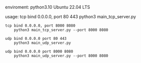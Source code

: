 enviroment:
    python3.10
    Ubuntu 22.04 LTS

usage:
    tcp bind 0.0.0.0, port 80 443
        python3 main_tcp_server.py

    tcp bind 0.0.0.0, port 8000 8080
        python3 main_tcp_server.py --port 8000 8080

    udp bind 0.0.0.0 port 80 443
        python3 main_udp_server.py

    udp bind 0.0.0.0 port 8000 8080
        python3 main_udp_server.py --port 8000 8080